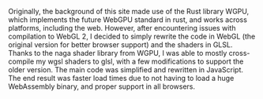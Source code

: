 Originally, the background of this site made use of the Rust library WGPU, which implements the future WebGPU standard in rust, and works across platforms, including the web. However, after encountering issues with compilation to WebGL 2, I decided to simply rewrite the code in WebGL (the original version for better browser support) and the shaders in GLSL. Thanks to the naga shader library from WGPU, I was able to mostly cross-compile my wgsl shaders to glsl, with a few modifications to support the older version. The main code was simplified and rewritten in JavaScript. The end result was faster load times due to not having to load a huge WebAssembly binary, and proper support in all browsers.